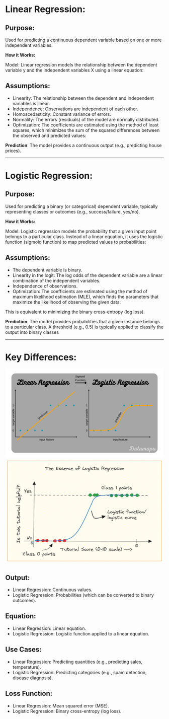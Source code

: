 # Linear Regression:

## Purpose:

Used for predicting a continuous dependent variable based on one or more independent variables.

**How it Works:**

Model: Linear regression models the relationship between the dependent variable y and the independent variables X using a linear equation:

## Assumptions:
- Linearity: The relationship between the dependent and independent variables is linear.
- Independence: Observations are independent of each other.
- Homoscedasticity: Constant variance of errors.
- Normality: The errors (residuals) of the model are normally distributed.
- Optimization: The coefficients are estimated using the method of least squares, which minimizes the sum of the squared differences between the observed and predicted values:
 
**Prediction**: The model provides a continuous output (e.g., predicting house prices).

---

# Logistic Regression:

## Purpose:

Used for predicting a binary (or categorical) dependent variable, typically representing classes or outcomes (e.g., success/failure, yes/no).

**How it Works:**

Model: Logistic regression models the probability that a given input point belongs to a particular class. Instead of a linear equation, it uses the logistic function (sigmoid function) to map predicted values to probabilities:

## Assumptions:
- The dependent variable is binary.
- Linearity in the logit: The log odds of the dependent variable are a linear combination of the independent variables.
- Independence of observations.
- Optimization: The coefficients are estimated using the method of maximum likelihood estimation (MLE), which finds the parameters that maximize the likelihood of observing the given data:

This is equivalent to minimizing the binary cross-entropy (log loss).

**Prediction**: The model provides probabilities that a given instance belongs to a particular class. A threshold (e.g., 0.5) is typically applied to classify the output into binary classes 

---

# Key Differences:

![](./logistic_reg_VS_linear_reg.png)
![](./sigmoid_function.png)

## Output:
- Linear Regression: Continuous values.
- Logistic Regression: Probabilities (which can be converted to binary outcomes).

## Equation:
- Linear Regression: Linear equation.
- Logistic Regression: Logistic function applied to a linear equation.

## Use Cases:
- Linear Regression: Predicting quantities (e.g., predicting sales, temperature).
- Logistic Regression: Predicting categories (e.g., spam detection, disease diagnosis).

## Loss Function:
- Linear Regression: Mean squared error (MSE).
- Logistic Regression: Binary cross-entropy (log loss).
